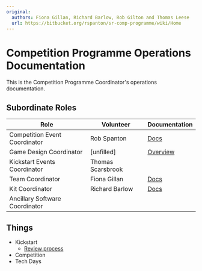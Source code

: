 ```yaml
---
original:
  authors: Fiona Gillan, Richard Barlow, Rob Gilton and Thomas Leese
  url: https://bitbucket.org/rspanton/sr-comp-programme/wiki/Home
---
```

# Competition Programme Operations Documentation

This is the Competition Programme Coordinator's operations
documentation.

## Subordinate Roles

Role | Volunteer | Documentation
-----|-----------|--------------
Competition Event Coordinator | Rob Spanton | [Docs](../competition/event/README.md)
Game Design Coordinator | [unfilled] | [Overview](./roles/game-design-coord.md)
Kickstart Events Coordinator | Thomas Scarsbrook
Team Coordinator | Fiona Gillan | [Docs](../teams/README.md)
Kit Coordinator | Richard Barlow | [Docs](../kit/README.md)
Ancillary Software Coordinator |

## Things

* Kickstart
    * [Review process](./kickstart/review.md)
* Competition
* Tech Days
